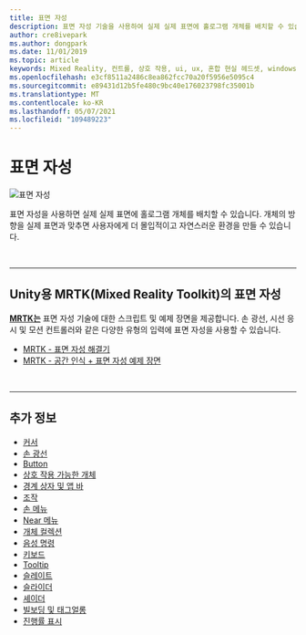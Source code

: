 ```yaml
---
title: 표면 자성
description: 표면 자성 기술을 사용하여 실제 실제 표면에 홀로그램 개체를 배치할 수 있습니다.
author: cre8ivepark
ms.author: dongpark
ms.date: 11/01/2019
ms.topic: article
keywords: Mixed Reality, 컨트롤, 상호 작용, ui, ux, 혼합 현실 헤드셋, windows mixed reality 헤드셋, 가상 현실 헤드셋, HoloLens, MRTK, Mixed Reality Toolkit, 표면 자성
ms.openlocfilehash: e3cf8511a2486c8ea862fcc70a20f5956e5095c4
ms.sourcegitcommit: e89431d12b5fe480c9bc40e176023798fc35001b
ms.translationtype: MT
ms.contentlocale: ko-KR
ms.lasthandoff: 05/07/2021
ms.locfileid: "109489223"
---
```

# <a name="surface-magnetism"></a>표면 자성

![표면 자성](images/MRTK_SurfaceMagnetism.gif)

표면 자성을 사용하면 실제 실제 표면에 홀로그램 개체를 배치할 수 있습니다. 개체의 방향을 실제 표면과 맞추면 사용자에게 더 몰입적이고 자연스러운 환경을 만들 수 있습니다.

<br>

---

## <a name="surface-magnetism-in-mrtk-mixed-reality-toolkit-for-unity"></a>Unity용 MRTK(Mixed Reality Toolkit)의 표면 자성

**[MRTK는](https://github.com/Microsoft/MixedRealityToolkit-Unity)** 표면 자성 기술에 대한 스크립트 및 예제 장면을 제공합니다. 손 광선, 시선 응시 및 모션 컨트롤러와 같은 다양한 유형의 입력에 표면 자성을 사용할 수 있습니다.

* [MRTK - 표면 자성 해결기](https://docs.microsoft.com/windows/mixed-reality/mrtk-unity/features/ux-building-blocks/solvers/solver#surfacemagnetism)
* [MRTK - 공간 인식 + 표면 자성 예제 장면](https://github.com/microsoft/MixedRealityToolkit-Unity/blob/main/Assets/MRTK/Examples/Demos/Solvers/Scenes/SurfaceMagnetismSpatialAwarenessExample.unity)

<br>

---

## <a name="see-also"></a>추가 정보

* [커서](cursors.md)
* [손 광선](point-and-commit.md)
* [Button](button.md)
* [상호 작용 가능한 개체](interactable-object.md)
* [경계 상자 및 앱 바](app-bar-and-bounding-box.md)
* [조작](direct-manipulation.md)
* [손 메뉴](hand-menu.md)
* [Near 메뉴](near-menu.md)
* [개체 컬렉션](object-collection.md)
* [음성 명령](voice-input.md)
* [키보드](keyboard.md)
* [Tooltip](tooltip.md)
* [슬레이트](slate.md)
* [슬라이더](slider.md)
* [셰이더](shader.md)
* [빌보딩 및 태그얼롱](billboarding-and-tag-along.md)
* [진행률 표시](progress.md)
